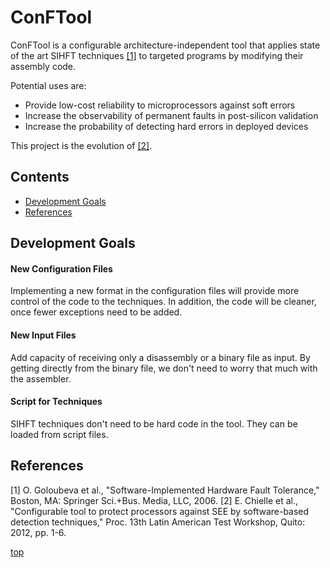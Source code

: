 # ConFTool

ConFTool is a configurable architecture-independent tool that applies state of the art SIHFT techniques [\[1\]](#references) to targeted programs by modifying their assembly code.

Potential uses are:
* Provide low-cost reliability to microprocessors against soft errors
* Increase the observability of permanent faults in post-silicon validation
* Increase the probability of detecting hard errors in deployed devices

This project is the evolution of [\[2\]](#references).

## Contents

* [Development Goals](#development-goals)
* [References](#references)

## Development Goals

#### New Configuration Files

Implementing a new format in the configuration files will provide more control of the code to the techniques. In addition, the code will be cleaner, once fewer exceptions need to be added.

#### New Input Files

Add capacity of receiving only a disassembly or a binary file as input. By getting directly from the binary file, we don't need to worry that much with the assembler.

#### Script for Techniques

SIHFT techniques don't need to be hard code in the tool. They can be loaded from script files.

## References
[1] O. Goloubeva et al., "Software-Implemented Hardware Fault Tolerance," Boston, MA: Springer Sci.+Bus. Media, LLC, 2006.
[2] E. Chielle et al., "Configurable tool to protect processors against SEE by software-based detection techniques," Proc. 13th Latin American Test Workshop, Quito: 2012, pp. 1-6.

[top](#conftool)
